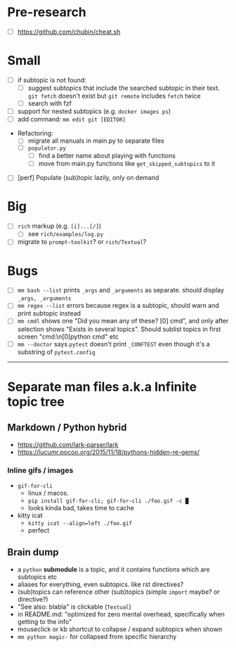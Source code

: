# Pre-research
- [ ] https://github.com/chubin/cheat.sh

# Small

- [ ] if subtopic is not found:
  - [ ] suggest subtopics that include the searched subtopic in their text. `git fetch` doesn't exist but `git remote` includes `fetch` twice
  - [ ] search with fzf
- [ ] support for nested subtopics (e.g. `docker images ps`)
- [ ] add command: `mm edit git [EDITOR]`
- Refactoring:
  - [ ] migrate all manuals in main.py to separate files
  - [ ] `populator.py`
    - [ ] find a better name about playing with functions
    - [ ] move from main.py functions like `get_skipped_subtopics` to it
- [ ] [perf] Populate (sub)topic lazily, only on demand

# Big

- [ ] `rich` markup (e.g. `[i]...[/]`)
  - [ ] see `rich/examples/log.py`
- [ ] migrate to `prompt-toolkit`? or `rich/Textual`?

# Bugs
- [ ] `mm bash --list` prints `_args` and `_arguments` as separate. should display `_args, _arguments`
- [ ] `mm regex --list` errors because regex is a subtopic, should warn and print subtopic instead
- [ ] `mm cmdl` shows one "Did you mean any of these? [0] cmd", and only after selection shows "Exists in several topics". Should sublist topics in first screen "cmd:\n[0]python cmd" etc
- [ ] `mm --doctor` says `pytest` doesn't print `_CONFTEST` even though it's a substring of `pytest.config`

---

# Separate man files a.k.a Infinite topic tree
## Markdown / Python hybrid
- https://github.com/lark-parser/lark
- https://lucumr.pocoo.org/2015/11/18/pythons-hidden-re-gems/
### Inline gifs / images
- `gif-for-cli`
  - linux / macos.
  - `pip install gif-for-cli; gif-for-cli ./foo.gif -c █`
  - looks kinda bad, takes time to cache
- kitty icat
  - `kitty icat --align=left ./foo.gif`
  - perfect
## Brain dump
- a `python` **submodule** is a topic, and it contains functions which are subtopics etc
- aliases for everything, even subtopics. like rst directives?
- (sub)topics can reference other (sub)topics (simple `import` maybe? or directive?)
- "See also: blabla" is clickable (`Textual`)
- in README.md: "optimized for zero mental overhead, specifically when getting to the info"
- mouseclick or kb shortcut to collapse / expand subtopics when shown
- `mm python magic-` for collapsed from specific hierarchy